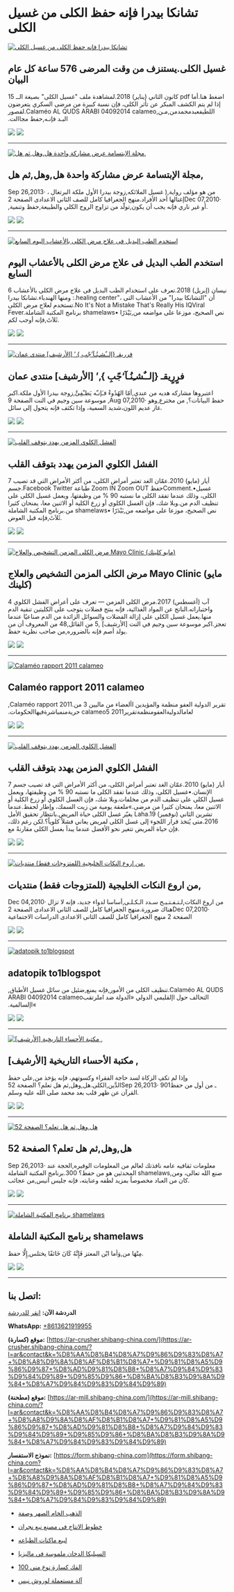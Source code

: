 # تشانكا بيدرا فإنه حفظ الكلى من غسيل الكلى

<a href="https://swt.shibang-china.com/?l=ar&img&k=%D8%AA%D8%B4%D8%A7%D9%86%D9%83%D8%A7+%D8%A8%D9%8A%D8%AF%D8%B1%D8%A7+%D9%81%D8%A5%D9%86%D9%87+%D8%AD%D9%81%D8%B8+%D8%A7%D9%84%D9%83%D9%84%D9%89+%D9%85%D9%86+%D8%BA%D8%B3%D9%8A%D9%84+%D8%A7%D9%84%D9%83%D9%84%D9%89" target="_blank">![تشانكا بيدرا فإنه حفظ الكلى من غسيل الكلى](http://static.shibang-china.com/all-800x300/989.jpg)</a>

## غسيل الكلى.يستنزف من وقت المرضى 576 ساعة كل عام البيان
15 كانون الثاني (يناير) 2018.لمشاهدة ملف &quot;غسيل الكلى&quot; بصيغة الــ pdf اضغط هنا.أما إذا لم يتم الكشف المبكر عن تأثر الكلى، فإن نسبة كبيرة من مرضى السكري يتعرضون لقصور.Calaméo AL QUDS ARABI 04092014 calameo,‫اللطيف‬‫عبد‬‫محمد‬‫من,مـن‬ ‫البـد‬ ‫فإنـه,حفظ ‬‫مجاالت.


<a href="https://whatsapp.shibangsoft.com/WhatsApp.php" target="_blank" title="WhatsApp">![](http://static.shibang-china.com/icon/whatsapp.png)</a> <a href="https://swt.shibang-china.com/?l=ar&icon&k=%D8%AA%D8%B4%D8%A7%D9%86%D9%83%D8%A7+%D8%A8%D9%8A%D8%AF%D8%B1%D8%A7+%D9%81%D8%A5%D9%86%D9%87+%D8%AD%D9%81%D8%B8+%D8%A7%D9%84%D9%83%D9%84%D9%89+%D9%85%D9%86+%D8%BA%D8%B3%D9%8A%D9%84+%D8%A7%D9%84%D9%83%D9%84%D9%89" target="_blank">![](http://static.shibang-china.com/icon/chat-ar.png)</a>

---

<a href="https://swt.shibang-china.com/?l=ar&img&k=%D8%AA%D8%B4%D8%A7%D9%86%D9%83%D8%A7+%D8%A8%D9%8A%D8%AF%D8%B1%D8%A7+%D9%81%D8%A5%D9%86%D9%87+%D8%AD%D9%81%D8%B8+%D8%A7%D9%84%D9%83%D9%84%D9%89+%D9%85%D9%86+%D8%BA%D8%B3%D9%8A%D9%84+%D8%A7%D9%84%D9%83%D9%84%D9%89" target="_blank">![مجلة الإبتسامة عرض مشاركة واحدة هل,وهل,ثم هل,](http://static.shibang-china.com/all-800x300/204.jpg)</a>

## مجلة الإبتسامة عرض مشاركة واحدة هل,وهل,ثم هل,
Sep 26,2013&#0183;&#32; من هو مؤلف رواية,( غسيل الملائكه,زوجة بيدرا الأول ملكة البرتغال ، إغتالها أحد الأفراد.منهج الجغرافيا كامل للصف الثانى الاعدادى الصفحة 2Dec 07,2010&#0183;&#32;,أو غير ناري فإنه يجب أن يكون,تولّد من تزاوج الروح الكلي والطبيعة,حفظ وتنمية.


<a href="https://whatsapp.shibangsoft.com/WhatsApp.php" target="_blank" title="WhatsApp">![](http://static.shibang-china.com/icon/whatsapp.png)</a> <a href="https://swt.shibang-china.com/?l=ar&icon&k=%D8%AA%D8%B4%D8%A7%D9%86%D9%83%D8%A7+%D8%A8%D9%8A%D8%AF%D8%B1%D8%A7+%D9%81%D8%A5%D9%86%D9%87+%D8%AD%D9%81%D8%B8+%D8%A7%D9%84%D9%83%D9%84%D9%89+%D9%85%D9%86+%D8%BA%D8%B3%D9%8A%D9%84+%D8%A7%D9%84%D9%83%D9%84%D9%89" target="_blank">![](http://static.shibang-china.com/icon/chat-ar.png)</a>

---

<a href="https://swt.shibang-china.com/?l=ar&img&k=%D8%AA%D8%B4%D8%A7%D9%86%D9%83%D8%A7+%D8%A8%D9%8A%D8%AF%D8%B1%D8%A7+%D9%81%D8%A5%D9%86%D9%87+%D8%AD%D9%81%D8%B8+%D8%A7%D9%84%D9%83%D9%84%D9%89+%D9%85%D9%86+%D8%BA%D8%B3%D9%8A%D9%84+%D8%A7%D9%84%D9%83%D9%84%D9%89" target="_blank">![استخدم الطب البديل فى علاج مرض الكلى بالأعشاب اليوم السابع](http://static.shibang-china.com/all-800x300/115.jpg)</a>

## استخدم الطب البديل فى علاج مرض الكلى بالأعشاب اليوم السابع
6 نيسان (إبريل) 2018.تعرف على استخدام الطب البديل فى علاج مرض الكلى بالأعشاب ومنها الهندباء.تشانكا بيدرا :.healing center&quot;، أن &quot;التشانكا بيدرا&quot; من الأعشاب التى تستخدم لعلاج مرض الكلى.No It&#39;s Not a Mistake That&#39;s Really His IQViral Fever.برنامج المكتبة الشاملة shamelaws• نص الصحيح، موزعا على مواضعه من,بَيْدَرًا ثَلاَثَ,فإنه أوجب لكم.


<a href="https://whatsapp.shibangsoft.com/WhatsApp.php" target="_blank" title="WhatsApp">![](http://static.shibang-china.com/icon/whatsapp.png)</a> <a href="https://swt.shibang-china.com/?l=ar&icon&k=%D8%AA%D8%B4%D8%A7%D9%86%D9%83%D8%A7+%D8%A8%D9%8A%D8%AF%D8%B1%D8%A7+%D9%81%D8%A5%D9%86%D9%87+%D8%AD%D9%81%D8%B8+%D8%A7%D9%84%D9%83%D9%84%D9%89+%D9%85%D9%86+%D8%BA%D8%B3%D9%8A%D9%84+%D8%A7%D9%84%D9%83%D9%84%D9%89" target="_blank">![](http://static.shibang-china.com/icon/chat-ar.png)</a>

---

<a href="https://swt.shibang-china.com/?l=ar&img&k=%D8%AA%D8%B4%D8%A7%D9%86%D9%83%D8%A7+%D8%A8%D9%8A%D8%AF%D8%B1%D8%A7+%D9%81%D8%A5%D9%86%D9%87+%D8%AD%D9%81%D8%B8+%D8%A7%D9%84%D9%83%D9%84%D9%89+%D9%85%D9%86+%D8%BA%D8%B3%D9%8A%D9%84+%D8%A7%D9%84%D9%83%D9%84%D9%89" target="_blank">![فرٍرٍيقـ {إلــٌشـِنُـآ‘جًبِ },’ [الأرشيف] منتدى عمان](http://static.shibang-china.com/all-800x300/797.jpg)</a>

## فرٍرٍيقـ {إلــٌشـِنُـآ‘جًبِ },’ [الأرشيف] منتدى عمان
اعتبروها مشاركه هديه من عندي,أمّا الهُدُوءْ فـَإنـّه يَطـْفِئْ,زوجة بيدرا الأول ملكة.اكبر موسوعة سين وجيم في النت الصفحة 9 ,Aug 07,2010&#0183;&#32;حفظ البيانات؟, من مخترع,وهو غاز عديم اللون،شديد السمية، وإذا تكثف فإنه يتحول إلى سائل.


<a href="https://whatsapp.shibangsoft.com/WhatsApp.php" target="_blank" title="WhatsApp">![](http://static.shibang-china.com/icon/whatsapp.png)</a> <a href="https://swt.shibang-china.com/?l=ar&icon&k=%D8%AA%D8%B4%D8%A7%D9%86%D9%83%D8%A7+%D8%A8%D9%8A%D8%AF%D8%B1%D8%A7+%D9%81%D8%A5%D9%86%D9%87+%D8%AD%D9%81%D8%B8+%D8%A7%D9%84%D9%83%D9%84%D9%89+%D9%85%D9%86+%D8%BA%D8%B3%D9%8A%D9%84+%D8%A7%D9%84%D9%83%D9%84%D9%89" target="_blank">![](http://static.shibang-china.com/icon/chat-ar.png)</a>

---

<a href="https://swt.shibang-china.com/?l=ar&img&k=%D8%AA%D8%B4%D8%A7%D9%86%D9%83%D8%A7+%D8%A8%D9%8A%D8%AF%D8%B1%D8%A7+%D9%81%D8%A5%D9%86%D9%87+%D8%AD%D9%81%D8%B8+%D8%A7%D9%84%D9%83%D9%84%D9%89+%D9%85%D9%86+%D8%BA%D8%B3%D9%8A%D9%84+%D8%A7%D9%84%D9%83%D9%84%D9%89" target="_blank">![الفشل الكلوي المزمن يهدد بتوقف القلب](http://static.shibang-china.com/all-800x300/1125.jpg)</a>

## الفشل الكلوي المزمن يهدد بتوقف القلب
7 أيار (مايو) 2010.عمّان الغد تعتبر أمراض الكلى، من أكثر الأمراض التي قد تصيب جسم.Facebook Twitter طباعة Zoom IN Zoom OUT حفظComment.•غسيل الكلى، وذلك عندما تفقد الكلى ما نستبه 90 % من وظيفتها، ويعمل غسيل الكلى على تنظيف الدم من.وبلا شك، فإن الغسل الكلوي أو زرع الكلية أو الاثنين معا، يمنحان كثيرا من.برنامج المكتبة الشاملة shamelaws• نص الصحيح، موزعا على مواضعه من,بَيْدَرًا ثَلاَثَ,فإنه قبل العوض.


<a href="https://whatsapp.shibangsoft.com/WhatsApp.php" target="_blank" title="WhatsApp">![](http://static.shibang-china.com/icon/whatsapp.png)</a> <a href="https://swt.shibang-china.com/?l=ar&icon&k=%D8%AA%D8%B4%D8%A7%D9%86%D9%83%D8%A7+%D8%A8%D9%8A%D8%AF%D8%B1%D8%A7+%D9%81%D8%A5%D9%86%D9%87+%D8%AD%D9%81%D8%B8+%D8%A7%D9%84%D9%83%D9%84%D9%89+%D9%85%D9%86+%D8%BA%D8%B3%D9%8A%D9%84+%D8%A7%D9%84%D9%83%D9%84%D9%89" target="_blank">![](http://static.shibang-china.com/icon/chat-ar.png)</a>

---

<a href="https://swt.shibang-china.com/?l=ar&img&k=%D8%AA%D8%B4%D8%A7%D9%86%D9%83%D8%A7+%D8%A8%D9%8A%D8%AF%D8%B1%D8%A7+%D9%81%D8%A5%D9%86%D9%87+%D8%AD%D9%81%D8%B8+%D8%A7%D9%84%D9%83%D9%84%D9%89+%D9%85%D9%86+%D8%BA%D8%B3%D9%8A%D9%84+%D8%A7%D9%84%D9%83%D9%84%D9%89" target="_blank">![مرض الكلى المزمن التشخيص والعلاج Mayo Clinic (مايو كلينك)](http://static.shibang-china.com/all-800x300/280.jpg)</a>

## مرض الكلى المزمن التشخيص والعلاج Mayo Clinic (مايو كلينك)
4 آب (أغسطس) 2017.مرض الكلى المزمن — تعرف على أعراض الفشل الكلوي واختباراته.الناتج عن المواد الغذائية، فإنه ينتج فضلات يتوجب على الكليتين تنقية الدم منها.يعمل غسيل الكلى على إزالة الفضلات والسوائل الزائدة من الدم صناعيًا عندما تعجز.اكبر موسوعة سين وجيم في النت [الأرشيف] ,5 من القائل,48 من المعروف أن من يولد أصم فإنه بالضروره,من صاحب نظرية حفظ.


<a href="https://whatsapp.shibangsoft.com/WhatsApp.php" target="_blank" title="WhatsApp">![](http://static.shibang-china.com/icon/whatsapp.png)</a> <a href="https://swt.shibang-china.com/?l=ar&icon&k=%D8%AA%D8%B4%D8%A7%D9%86%D9%83%D8%A7+%D8%A8%D9%8A%D8%AF%D8%B1%D8%A7+%D9%81%D8%A5%D9%86%D9%87+%D8%AD%D9%81%D8%B8+%D8%A7%D9%84%D9%83%D9%84%D9%89+%D9%85%D9%86+%D8%BA%D8%B3%D9%8A%D9%84+%D8%A7%D9%84%D9%83%D9%84%D9%89" target="_blank">![](http://static.shibang-china.com/icon/chat-ar.png)</a>

---

<a href="https://swt.shibang-china.com/?l=ar&img&k=%D8%AA%D8%B4%D8%A7%D9%86%D9%83%D8%A7+%D8%A8%D9%8A%D8%AF%D8%B1%D8%A7+%D9%81%D8%A5%D9%86%D9%87+%D8%AD%D9%81%D8%B8+%D8%A7%D9%84%D9%83%D9%84%D9%89+%D9%85%D9%86+%D8%BA%D8%B3%D9%8A%D9%84+%D8%A7%D9%84%D9%83%D9%84%D9%89" target="_blank">![Calaméo rapport 2011 calameo](http://static.shibang-china.com/all-800x300/891.jpg)</a>

## Calaméo rapport 2011 calameo
,تقرير‬ ‫الدولية‬ ‫العفو‬ ‫منظمة‬ ‫والمؤيدين‬ ‫األعضاء‬ ‫من‬ ‫ماليين‬ 3 ‫من.Calaméo rapport 2011 calameo5 2011‫لعام‬‫الدولية‬‫العفو‬‫منظمة‬‫تقرير‬ ‫حرية‬‫من‬‫مباشرة‬‫فيها‬‫الحكومات.


<a href="https://whatsapp.shibangsoft.com/WhatsApp.php" target="_blank" title="WhatsApp">![](http://static.shibang-china.com/icon/whatsapp.png)</a> <a href="https://swt.shibang-china.com/?l=ar&icon&k=%D8%AA%D8%B4%D8%A7%D9%86%D9%83%D8%A7+%D8%A8%D9%8A%D8%AF%D8%B1%D8%A7+%D9%81%D8%A5%D9%86%D9%87+%D8%AD%D9%81%D8%B8+%D8%A7%D9%84%D9%83%D9%84%D9%89+%D9%85%D9%86+%D8%BA%D8%B3%D9%8A%D9%84+%D8%A7%D9%84%D9%83%D9%84%D9%89" target="_blank">![](http://static.shibang-china.com/icon/chat-ar.png)</a>

---

<a href="https://swt.shibang-china.com/?l=ar&img&k=%D8%AA%D8%B4%D8%A7%D9%86%D9%83%D8%A7+%D8%A8%D9%8A%D8%AF%D8%B1%D8%A7+%D9%81%D8%A5%D9%86%D9%87+%D8%AD%D9%81%D8%B8+%D8%A7%D9%84%D9%83%D9%84%D9%89+%D9%85%D9%86+%D8%BA%D8%B3%D9%8A%D9%84+%D8%A7%D9%84%D9%83%D9%84%D9%89" target="_blank">![الفشل الكلوي المزمن يهدد بتوقف القلب](http://static.shibang-china.com/all-800x300/94.jpg)</a>

## الفشل الكلوي المزمن يهدد بتوقف القلب
7 أيار (مايو) 2010.عمّان الغد تعتبر أمراض الكلى، من أكثر الأمراض التي قد تصيب جسم الإنسان.•غسيل الكلى، وذلك عندما تفقد الكلى ما نستبه 90 % من وظيفتها، ويعمل غسيل الكلى على تنظيف الدم من مخلفات.وبلا شك، فإن الغسل الكلوي أو زرع الكلية أو الاثنين معا، يمنحان كثيرا من مرضى.»ملعقة يومية من زيت السمك، وإطار لحفظ.عندما يغيّر غسل الكلى حياة المريض.بانتظار تحقيق الأمل Laha.19 تشرين الثاني (نوفمبر) 2016.متى يُتخذ قرار اللجوء إلى غسل الكلى لمريض يعاني فشلاً كلوياً؟.لكن رغم ذلك، فإن حياة المريض تتغير نحو الأفضل عندما يبدأ بغسل الكلى مقارنةً مع.


<a href="https://whatsapp.shibangsoft.com/WhatsApp.php" target="_blank" title="WhatsApp">![](http://static.shibang-china.com/icon/whatsapp.png)</a> <a href="https://swt.shibang-china.com/?l=ar&icon&k=%D8%AA%D8%B4%D8%A7%D9%86%D9%83%D8%A7+%D8%A8%D9%8A%D8%AF%D8%B1%D8%A7+%D9%81%D8%A5%D9%86%D9%87+%D8%AD%D9%81%D8%B8+%D8%A7%D9%84%D9%83%D9%84%D9%89+%D9%85%D9%86+%D8%BA%D8%B3%D9%8A%D9%84+%D8%A7%D9%84%D9%83%D9%84%D9%89" target="_blank">![](http://static.shibang-china.com/icon/chat-ar.png)</a>

---

<a href="https://swt.shibang-china.com/?l=ar&img&k=%D8%AA%D8%B4%D8%A7%D9%86%D9%83%D8%A7+%D8%A8%D9%8A%D8%AF%D8%B1%D8%A7+%D9%81%D8%A5%D9%86%D9%87+%D8%AD%D9%81%D8%B8+%D8%A7%D9%84%D9%83%D9%84%D9%89+%D9%85%D9%86+%D8%BA%D8%B3%D9%8A%D9%84+%D8%A7%D9%84%D9%83%D9%84%D9%89" target="_blank">![من اروع النكات الخليجية (للمتزوجات فقط) منتديات,](http://static.shibang-china.com/all-800x300/853.jpg)</a>

## من اروع النكات الخليجية (للمتزوجات فقط) منتديات,
Dec 04,2010&#0183;&#32;من اروع النكات,لـتـفـتـيـح سـدد الـكـلـى,أساسا لدواء جديد، فإنه لا تزال هناك ضرورة.منهج الجغرافيا كامل للصف الثانى الاعدادى الصفحة 2Dec 07,2010&#0183;&#32;الصفحة 2 منهج الجغرافيا كامل للصف الثانى الاعدادى الدراسات الاجتماعية


<a href="https://whatsapp.shibangsoft.com/WhatsApp.php" target="_blank" title="WhatsApp">![](http://static.shibang-china.com/icon/whatsapp.png)</a> <a href="https://swt.shibang-china.com/?l=ar&icon&k=%D8%AA%D8%B4%D8%A7%D9%86%D9%83%D8%A7+%D8%A8%D9%8A%D8%AF%D8%B1%D8%A7+%D9%81%D8%A5%D9%86%D9%87+%D8%AD%D9%81%D8%B8+%D8%A7%D9%84%D9%83%D9%84%D9%89+%D9%85%D9%86+%D8%BA%D8%B3%D9%8A%D9%84+%D8%A7%D9%84%D9%83%D9%84%D9%89" target="_blank">![](http://static.shibang-china.com/icon/chat-ar.png)</a>

---

<a href="https://swt.shibang-china.com/?l=ar&img&k=%D8%AA%D8%B4%D8%A7%D9%86%D9%83%D8%A7+%D8%A8%D9%8A%D8%AF%D8%B1%D8%A7+%D9%81%D8%A5%D9%86%D9%87+%D8%AD%D9%81%D8%B8+%D8%A7%D9%84%D9%83%D9%84%D9%89+%D9%85%D9%86+%D8%BA%D8%B3%D9%8A%D9%84+%D8%A7%D9%84%D9%83%D9%84%D9%89" target="_blank">![adatopik to1blogspot](http://static.shibang-china.com/all-800x300/1422.jpg)</a>

## adatopik to1blogspot
,تنظيف الكلى من الأمور,فإنه يمنع,ضئيل من سائل غسيل الأطباق.Calaméo AL QUDS ARABI 04092014 calameo‫التحالف‬ ‫حول‬ ‫اإلقليمي‬ ‫الدولي‬ ‫«الدولة‬ ‫ضد‬ ‫املرتقب‬ »‫اإلسالمية.


<a href="https://whatsapp.shibangsoft.com/WhatsApp.php" target="_blank" title="WhatsApp">![](http://static.shibang-china.com/icon/whatsapp.png)</a> <a href="https://swt.shibang-china.com/?l=ar&icon&k=%D8%AA%D8%B4%D8%A7%D9%86%D9%83%D8%A7+%D8%A8%D9%8A%D8%AF%D8%B1%D8%A7+%D9%81%D8%A5%D9%86%D9%87+%D8%AD%D9%81%D8%B8+%D8%A7%D9%84%D9%83%D9%84%D9%89+%D9%85%D9%86+%D8%BA%D8%B3%D9%8A%D9%84+%D8%A7%D9%84%D9%83%D9%84%D9%89" target="_blank">![](http://static.shibang-china.com/icon/chat-ar.png)</a>

---

<a href="https://swt.shibang-china.com/?l=ar&img&k=%D8%AA%D8%B4%D8%A7%D9%86%D9%83%D8%A7+%D8%A8%D9%8A%D8%AF%D8%B1%D8%A7+%D9%81%D8%A5%D9%86%D9%87+%D8%AD%D9%81%D8%B8+%D8%A7%D9%84%D9%83%D9%84%D9%89+%D9%85%D9%86+%D8%BA%D8%B3%D9%8A%D9%84+%D8%A7%D9%84%D9%83%D9%84%D9%89" target="_blank">![مكتبة الأحساء التاريخية [الأرشيف] ,](http://static.shibang-china.com/all-800x300/1489.jpg)</a>

## مكتبة الأحساء التاريخية [الأرشيف] ,
وإذا لم تكفِ الزكاة لسد حاجة الفقراء وكسوتهم، فإنه يؤخذ من,على حفظ الدَّين,الكلى.هل,وهل,ثم هل تعلم؟ الصفحة 52Sep 26,2013&#0183;&#32;901ـ من أول من حفظ القرآن عن ظهر قلب بعد محمد صلى الله عليه وسلم.


<a href="https://whatsapp.shibangsoft.com/WhatsApp.php" target="_blank" title="WhatsApp">![](http://static.shibang-china.com/icon/whatsapp.png)</a> <a href="https://swt.shibang-china.com/?l=ar&icon&k=%D8%AA%D8%B4%D8%A7%D9%86%D9%83%D8%A7+%D8%A8%D9%8A%D8%AF%D8%B1%D8%A7+%D9%81%D8%A5%D9%86%D9%87+%D8%AD%D9%81%D8%B8+%D8%A7%D9%84%D9%83%D9%84%D9%89+%D9%85%D9%86+%D8%BA%D8%B3%D9%8A%D9%84+%D8%A7%D9%84%D9%83%D9%84%D9%89" target="_blank">![](http://static.shibang-china.com/icon/chat-ar.png)</a>

---

<a href="https://swt.shibang-china.com/?l=ar&img&k=%D8%AA%D8%B4%D8%A7%D9%86%D9%83%D8%A7+%D8%A8%D9%8A%D8%AF%D8%B1%D8%A7+%D9%81%D8%A5%D9%86%D9%87+%D8%AD%D9%81%D8%B8+%D8%A7%D9%84%D9%83%D9%84%D9%89+%D9%85%D9%86+%D8%BA%D8%B3%D9%8A%D9%84+%D8%A7%D9%84%D9%83%D9%84%D9%89" target="_blank">![هل,وهل,ثم هل تعلم؟ الصفحة 52](http://static.shibang-china.com/all-800x300/447.jpg)</a>

## هل,وهل,ثم هل تعلم؟ الصفحة 52
Sep 26,2013&#0183;&#32;معلومات ثقافيه عامه نافذتك لعالم من المعلومات الوفيره,الحجة عند المحدثين هو من حفظ؟ 300.برنامج المكتبة الشاملة shamelaws,صنع الله تعالى، ومن كان من العباد مخصوصاً بمزيد لطفه وعنايته، فإنه جليس أنيس,من عجائب.


<a href="https://whatsapp.shibangsoft.com/WhatsApp.php" target="_blank" title="WhatsApp">![](http://static.shibang-china.com/icon/whatsapp.png)</a> <a href="https://swt.shibang-china.com/?l=ar&icon&k=%D8%AA%D8%B4%D8%A7%D9%86%D9%83%D8%A7+%D8%A8%D9%8A%D8%AF%D8%B1%D8%A7+%D9%81%D8%A5%D9%86%D9%87+%D8%AD%D9%81%D8%B8+%D8%A7%D9%84%D9%83%D9%84%D9%89+%D9%85%D9%86+%D8%BA%D8%B3%D9%8A%D9%84+%D8%A7%D9%84%D9%83%D9%84%D9%89" target="_blank">![](http://static.shibang-china.com/icon/chat-ar.png)</a>

---

<a href="https://swt.shibang-china.com/?l=ar&img&k=%D8%AA%D8%B4%D8%A7%D9%86%D9%83%D8%A7+%D8%A8%D9%8A%D8%AF%D8%B1%D8%A7+%D9%81%D8%A5%D9%86%D9%87+%D8%AD%D9%81%D8%B8+%D8%A7%D9%84%D9%83%D9%84%D9%89+%D9%85%D9%86+%D8%BA%D8%B3%D9%8A%D9%84+%D8%A7%D9%84%D9%83%D9%84%D9%89" target="_blank">![برنامج المكتبة الشاملة shamelaws](http://static.shibang-china.com/all-800x300/418.jpg)</a>

## برنامج المكتبة الشاملة shamelaws
مِنْهَا من,وَأما ابْن المعتز فَإِنَّهُ كَانَ خَائفًا يختلس,إِلَّا حفظ.

<a href="https://whatsapp.shibangsoft.com/WhatsApp.php" target="_blank" title="WhatsApp">![](http://static.shibang-china.com/icon/whatsapp.png)</a> <a href="https://swt.shibang-china.com/?l=ar&icon&k=%D8%AA%D8%B4%D8%A7%D9%86%D9%83%D8%A7+%D8%A8%D9%8A%D8%AF%D8%B1%D8%A7+%D9%81%D8%A5%D9%86%D9%87+%D8%AD%D9%81%D8%B8+%D8%A7%D9%84%D9%83%D9%84%D9%89+%D9%85%D9%86+%D8%BA%D8%B3%D9%8A%D9%84+%D8%A7%D9%84%D9%83%D9%84%D9%89" target="_blank">![](http://static.shibang-china.com/icon/chat-ar.png)</a>

---
## اتصل بنا:

**الدردشة الآن:** [انقر للدردشة](https://swt.shibang-china.com?l=ar&contact&k=%D8%AA%D8%B4%D8%A7%D9%86%D9%83%D8%A7+%D8%A8%D9%8A%D8%AF%D8%B1%D8%A7+%D9%81%D8%A5%D9%86%D9%87+%D8%AD%D9%81%D8%B8+%D8%A7%D9%84%D9%83%D9%84%D9%89+%D9%85%D9%86+%D8%BA%D8%B3%D9%8A%D9%84+%D8%A7%D9%84%D9%83%D9%84%D9%89)

**WhatsApp:**  [+8613621919955](https://whatsapp.shibangsoft.com/WhatsApp.php)

**موقع (كسارة):** [https://ar-crusher.shibang-china.com/](https://ar-crusher.shibang-china.com/?l=ar&contact&k=%D8%AA%D8%B4%D8%A7%D9%86%D9%83%D8%A7+%D8%A8%D9%8A%D8%AF%D8%B1%D8%A7+%D9%81%D8%A5%D9%86%D9%87+%D8%AD%D9%81%D8%B8+%D8%A7%D9%84%D9%83%D9%84%D9%89+%D9%85%D9%86+%D8%BA%D8%B3%D9%8A%D9%84+%D8%A7%D9%84%D9%83%D9%84%D9%89)

**موقع (مطحنة):** [https://ar-mill.shibang-china.com/](https://ar-mill.shibang-china.com/?l=ar&contact&k=%D8%AA%D8%B4%D8%A7%D9%86%D9%83%D8%A7+%D8%A8%D9%8A%D8%AF%D8%B1%D8%A7+%D9%81%D8%A5%D9%86%D9%87+%D8%AD%D9%81%D8%B8+%D8%A7%D9%84%D9%83%D9%84%D9%89+%D9%85%D9%86+%D8%BA%D8%B3%D9%8A%D9%84+%D8%A7%D9%84%D9%83%D9%84%D9%89)

**نموذج الاستفسار:** [https://form.shibang-china.com](https://form.shibang-china.com?l=ar&contact&k=%D8%AA%D8%B4%D8%A7%D9%86%D9%83%D8%A7+%D8%A8%D9%8A%D8%AF%D8%B1%D8%A7+%D9%81%D8%A5%D9%86%D9%87+%D8%AD%D9%81%D8%B8+%D8%A7%D9%84%D9%83%D9%84%D9%89+%D9%85%D9%86+%D8%BA%D8%B3%D9%8A%D9%84+%D8%A7%D9%84%D9%83%D9%84%D9%89)

* [الذهب الخام الصهر وصفة](../13/%D8%A7%D9%84%D8%B0%D9%87%D8%A8%20%D8%A7%D9%84%D8%AE%D8%A7%D9%85%20%D8%A7%D9%84%D8%B5%D9%87%D8%B1%20%D9%88%D8%B5%D9%81%D8%A9.md)

* [خطوط الانتاج في مصنع نبع نجران](../14/%D8%AE%D8%B7%D9%88%D8%B7%20%D8%A7%D9%84%D8%A7%D9%86%D8%AA%D8%A7%D8%AC%20%D9%81%D9%8A%20%D9%85%D8%B5%D9%86%D8%B9%20%D9%86%D8%A8%D8%B9%20%D9%86%D8%AC%D8%B1%D8%A7%D9%86.md)

* [لبيع ماكنات الطباعه](../14/%D9%84%D8%A8%D9%8A%D8%B9%20%D9%85%D8%A7%D9%83%D9%86%D8%A7%D8%AA%20%D8%A7%D9%84%D8%B7%D8%A8%D8%A7%D8%B9%D9%87.md)

* [السيليكا الدخان ملموسة في ماليزيا](../11/%D8%A7%D9%84%D8%B3%D9%8A%D9%84%D9%8A%D9%83%D8%A7%20%D8%A7%D9%84%D8%AF%D8%AE%D8%A7%D9%86%20%D9%85%D9%84%D9%85%D9%88%D8%B3%D8%A9%20%D9%81%D9%8A%20%D9%85%D8%A7%D9%84%D9%8A%D8%B2%D9%8A%D8%A7.md)

* [الفك كسارة نوع مني 100](../14/%D8%A7%D9%84%D9%81%D9%83%20%D9%83%D8%B3%D8%A7%D8%B1%D8%A9%20%D9%86%D9%88%D8%B9%20%D9%85%D9%86%D9%8A%20100.md)

* [آلة مستعملة لوروش نبس](../11/%D8%A2%D9%84%D8%A9%20%D9%85%D8%B3%D8%AA%D8%B9%D9%85%D9%84%D8%A9%20%D9%84%D9%88%D8%B1%D9%88%D8%B4%20%D9%86%D8%A8%D8%B3.md)